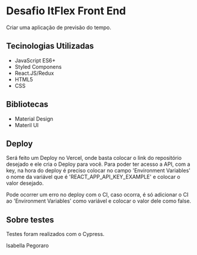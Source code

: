 # Desafio ItFlex Front End

Criar uma aplicação de previsão do tempo.

## Tecinologias Utilizadas

- JavaScript ES6+
- Styled Componens
- React.JS/Redux
- HTML5
- CSS

## Bibliotecas

- Material Design
- Materil UI

## Deploy

Será feito um Deploy no Vercel, onde basta colocar o link do repositório desejado e ele cria o Deploy para você.
Para poder ter acesso a API, com a key, na hora do deploy é preciso colocar no campo 'Environment Variables' o nome da variável que é 'REACT_APP_API_KEY_EXAMPLE' e colocar o valor desejado.

Pode ocorrer um erro no deploy com o CI, caso ocorra, é só adicionar o CI ao 'Environment Variables' como variável e colocar o valor dele como false.

## Sobre testes

Testes foram realizados com o Cypress.

Isabella Pegoraro

